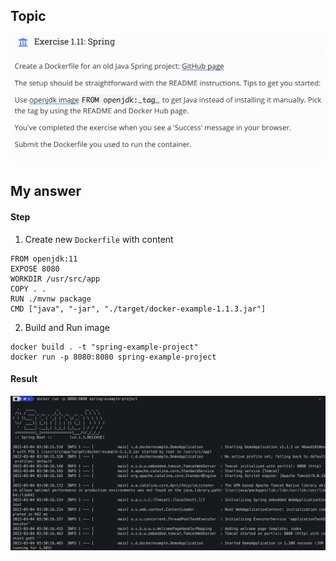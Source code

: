 ## Topic 
![Topic_1_11](../public/part_1/image/Topic_1_11.png) 

## My answer
#### Step
1. Create new `Dockerfile` with content
```
FROM openjdk:11
EXPOSE 8080
WORKDIR /usr/src/app
COPY . .
RUN ./mvnw package
CMD ["java", "-jar", "./target/docker-example-1.1.3.jar"]
```
2. Build and Run image
```
docker build . -t "spring-example-project"
docker run -p 8080:8080 spring-example-project
```
#### Result
![Answer_1_11](../public/part_1/image/Answer_1_11.png)

